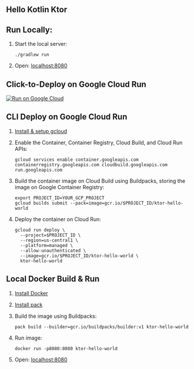 Hello Kotlin Ktor
-----------------

## Run Locally:
1. Start the local server:
    ```
    ./gradlew run
    ```
1. Open: [localhost:8080](http://localhost:8080)

## Click-to-Deploy on Google Cloud Run
[![Run on Google Cloud](https://deploy.cloud.run/button.svg)](https://deploy.cloud.run)

## CLI Deploy on Google Cloud Run
1. [Install & setup gcloud](https://cloud.google.com/sdk/install)

1. Enable the Container, Container Registry, Cloud Build, and Cloud Run APIs:
    ```
    gcloud services enable container.googleapis.com containerregistry.googleapis.com cloudbuild.googleapis.com run.googleapis.com
    ```

1. Build the container image on Cloud Build using Buildpacks, storing the image on Google Container Registry:
    ```
    export PROJECT_ID=YOUR_GCP_PROJECT
    gcloud builds submit --pack=image=gcr.io/$PROJECT_ID/ktor-hello-world
    ```

1. Deploy the container on Cloud Run:
    ```
    gcloud run deploy \
      --project=$PROJECT_ID \
      --region=us-central1 \
      --platform=managed \
      --allow-unauthenticated \
      --image=gcr.io/$PROJECT_ID/ktor-hello-world \
      ktor-hello-world
    ```

## Local Docker Build & Run

1. [Install Docker](https://docs.docker.com/get-docker/)

1. [Install pack](https://buildpacks.io/docs/install-pack/)

1. Build the image using Buildpacks:
    ```
    pack build --builder=gcr.io/buildpacks/builder:v1 ktor-hello-world
    ```

1. Run image:
    ```
    docker run -p8080:8080 ktor-hello-world
    ```

1. Open: [localhost:8080](http://localhost:8080)
